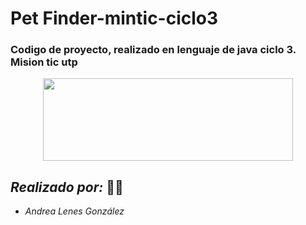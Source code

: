 # Pet Finder-mintic-ciclo3

### Codigo de proyecto, realizado en lenguaje de java ciclo 3. Mision tic utp

<p align="center"><img src=https://github.com/andrealenes/Pet-Finder-mintic-ciclo3/blob/main/Pet%20Finder.png width="400" height="132">
  
  
 

## ***Realizado por:*** :student:

 * _Andrea Lenes González_
 
 
